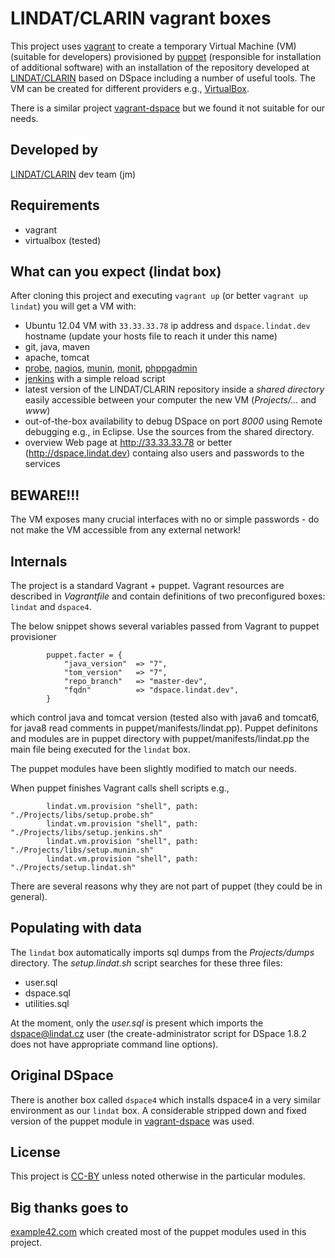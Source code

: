 LINDAT/CLARIN vagrant boxes
===========================

This project uses [vagrant](http://vagrantup.com) to create a temporary Virtual Machine (VM) (suitable for developers) provisioned by [puppet](http://puppetlabs.com/) (responsible for installation of additional software) with an installation of the repository developed at [LINDAT/CLARIN](http://lindat.cz) based on DSpace including a number of useful tools.
The VM can be created for different providers e.g., [VirtualBox](https://www.virtualbox.org/).

There is a similar project [vagrant-dspace](https://github.com/DSpace/vagrant-dspace) but we found it not suitable for our needs.  

Developed by
-------------

[LINDAT/CLARIN](http://lindat.cz) dev team (jm)


Requirements
------------

* vagrant
* virtualbox (tested) 


What can you expect (lindat box)
--------------------------------

After cloning this project and executing `vagrant up` (or better `vagrant up lindat`) you will get a VM with:

* Ubuntu 12.04 VM with `33.33.33.78` ip address and `dspace.lindat.dev` hostname (update your hosts file to reach it under this name)
* git, java, maven
* apache, tomcat
* [probe](https://code.google.com/p/psi-probe/), [nagios](http://www.nagios.org/), [munin](http://munin-monitoring.org/), [monit](http://mmonit.com/monit/), [phppgadmin](http://phppgadmin.sourceforge.net/doku.php)
* [jenkins](http://jenkins-ci.org/) with a simple reload script
* latest version of the LINDAT/CLARIN repository inside a _shared directory_ easily accessible between your computer the new VM (_Projects/..._ and _www_) 
* out-of-the-box availability to debug DSpace on port _8000_ using Remote debugging e.g., in Eclipse. Use the sources from the shared directory.
* overview Web page at http://33.33.33.78 or better (http://dspace.lindat.dev) containg also users and passwords to the services


BEWARE!!!
---------

The VM exposes many crucial interfaces with no or simple passwords - do not make the VM accessible from any external network!

Internals
---------

The project is a standard Vagrant + puppet. Vagrant resources are described in _Vagrantfile_ and contain definitions of two preconfigured boxes: `lindat` and `dspace4`. 

The below snippet shows several variables passed from Vagrant to puppet provisioner 

```
        puppet.facter = {
            "java_version"  => "7",
            "tom_version"   => "7",
            "repo_branch"   => "master-dev",
            "fqdn"          => "dspace.lindat.dev",
        }
```

which control java and tomcat version (tested also with java6 and tomcat6, for java8 read comments in puppet/manifests/lindat.pp). 
Puppet definitons and modules are in puppet directory with puppet/manifests/lindat.pp the main file being executed for the `lindat` box.

The puppet modules have been slightly modified to match our needs.

When puppet finishes Vagrant calls shell scripts e.g., 

```
        lindat.vm.provision "shell", path: "./Projects/libs/setup.probe.sh"
        lindat.vm.provision "shell", path: "./Projects/libs/setup.jenkins.sh"
        lindat.vm.provision "shell", path: "./Projects/libs/setup.munin.sh"
        lindat.vm.provision "shell", path: "./Projects/setup.lindat.sh" 
```

There are several reasons why they are not part of puppet (they could be in general).


Populating with data
--------------------

The `lindat` box automatically imports sql dumps from the _Projects/dumps_ directory. The _setup.lindat.sh_ script searches for these three files:
* user.sql
* dspace.sql
* utilities.sql

At the moment, only the _user.sql_ is present which imports the dspace@lindat.cz user (the create-administrator script for DSpace 1.8.2 
does not have appropriate command line options).




Original DSpace
---------------

There is another box called `dspace4` which installs dspace4 in a very similar environment as our `lindat` box. A considerable stripped down and fixed version of the puppet module in [vagrant-dspace](https://github.com/DSpace/vagrant-dspace) was used. 

License
--------

This project is [CC-BY](http://creativecommons.org/licenses/by/2.0/) unless noted otherwise in the particular modules.


Big thanks goes to
------------------

[example42.com](http://example42.com) which created most of the puppet modules used in this project. 

